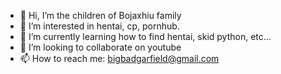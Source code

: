 - 👋 Hi, I’m the children of Bojaxhiu family
- 👀 I’m interested in hentai, cp, pornhub.
- 🌱 I’m currently learning how to find hentai, skid python, etc...
- 💞️ I’m looking to collaborate on youtube
- 📫 How to reach me: bigbadgarfield@gmail.com

<!---
null-swap/null-swap is a ✨ special ✨ repository because its `README.md` (this file) appears on your GitHub profile.
You can click the Preview link to take a look at your changes.
--->

